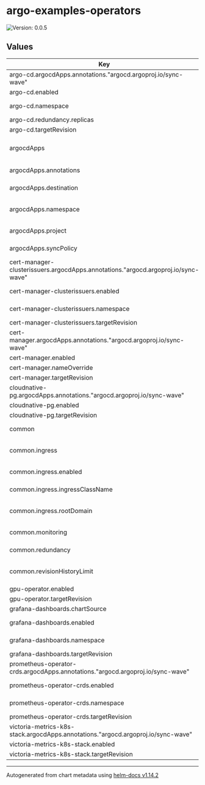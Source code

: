 # argo-examples-operators

![Version: 0.0.5](https://img.shields.io/badge/Version-0.0.5-informational?style=flat-square)

## Values

| Key | Type | Default | Description |
|-----|------|---------|-------------|
| argo-cd.argocdApps.annotations."argocd.argoproj.io/sync-wave" | string | `"1"` |  |
| argo-cd.enabled | bool | `true` | Enable/Takeover argocd |
| argo-cd.namespace | string | `"argocd"` | Override default target namespace |
| argo-cd.redundancy.replicas | int | `2` |  |
| argo-cd.targetRevision | string | `"7.7.14"` | Set chart version |
| argocdApps | object | `{"annotations":{"argocd.argoproj.io/sync-wave":"10"},"destination":{"server":"https://kubernetes.default.svc"},"namespace":"argocd","project":"default","syncPolicy":{"automated":{"prune":true,"selfHeal":true},"syncOptions":["CreateNamespace=true","ServerSideApply=true"]}}` | ArgoCD Application defaults for all applications |
| argocdApps.annotations | object | `{"argocd.argoproj.io/sync-wave":"10"}` | Set default annotations for the application. |
| argocdApps.destination | object | `{"server":"https://kubernetes.default.svc"}` | Set default argocd destination configuration |
| argocdApps.namespace | string | `"argocd"` | Set default namespace to put the ArgoCD App CRD into |
| argocdApps.project | string | `"default"` | Set default ArgoCD Project to designate |
| argocdApps.syncPolicy | object | `{"automated":{"prune":true,"selfHeal":true},"syncOptions":["CreateNamespace=true","ServerSideApply=true"]}` | Set default syncPolicy for all apps |
| cert-manager-clusterissuers.argocdApps.annotations."argocd.argoproj.io/sync-wave" | string | `"3"` |  |
| cert-manager-clusterissuers.enabled | bool | `true` | Install default cert-manager ClusterIssuers |
| cert-manager-clusterissuers.namespace | string | `"cert-manager"` | Override default target namespace |
| cert-manager-clusterissuers.targetRevision | string | `"0.0.1"` | Set chart version |
| cert-manager.argocdApps.annotations."argocd.argoproj.io/sync-wave" | string | `"2"` |  |
| cert-manager.enabled | bool | `true` | Enable cert-manager |
| cert-manager.nameOverride | string | `nil` | Override app name |
| cert-manager.targetRevision | string | `"v1.15.3"` | Set chart version |
| cloudnative-pg.argocdApps.annotations."argocd.argoproj.io/sync-wave" | string | `"4"` |  |
| cloudnative-pg.enabled | bool | `true` | Enable CNPG |
| cloudnative-pg.targetRevision | string | `"0.22.0"` | Set chart version |
| common | object | `{"ingress":{"enabled":false,"ingressClassName":"traefik","rootDomain":""},"monitoring":{"enabled":false},"redundancy":{"replicas":3},"revisionHistoryLimit":2}` | Set common settings to be used in all applications |
| common.ingress | object | `{"enabled":false,"ingressClassName":"traefik","rootDomain":""}` | Common defaults applied to ingresses in all applications |
| common.ingress.enabled | bool | `false` | Enable ingresses for all applications |
| common.ingress.ingressClassName | string | `"traefik"` | Set default ingressClassName |
| common.ingress.rootDomain | string | `""` | Set root domain to use for ingress rules of all applications |
| common.monitoring | object | `{"enabled":false}` | TODO Set/Enable podMonitor/serviceMonitor |
| common.redundancy | object | `{"replicas":3}` | Set default redundancy configurations |
| common.revisionHistoryLimit | int | `2` | Default revisionHistoryLimit where applicable |
| gpu-operator.enabled | bool | `true` | Load gpu-operator |
| gpu-operator.targetRevision | string | `"v24.6.1"` | Set chart version |
| grafana-dashboards.chartSource | string | `"git"` | Set chart source. git/helm |
| grafana-dashboards.enabled | bool | `true` | Load Prom CRDs for Victoria Metrics |
| grafana-dashboards.namespace | string | `"victoria-metrics-k8s-stack"` | Override default target namespace |
| grafana-dashboards.targetRevision | string | `"HEAD"` | Set chart version |
| prometheus-operator-crds.argocdApps.annotations."argocd.argoproj.io/sync-wave" | string | `"2"` |  |
| prometheus-operator-crds.enabled | bool | `true` | Load Prom CRDs for Victoria Metrics |
| prometheus-operator-crds.namespace | string | `"victoria-metrics-k8s-stack"` | Override default target namespace |
| prometheus-operator-crds.targetRevision | string | `"14.0.0"` | Set chart version |
| victoria-metrics-k8s-stack.argocdApps.annotations."argocd.argoproj.io/sync-wave" | string | `"3"` |  |
| victoria-metrics-k8s-stack.enabled | bool | `true` | Enable victoria-metrics |
| victoria-metrics-k8s-stack.targetRevision | string | `"0.25.14"` | Set chart version |

----------------------------------------------
Autogenerated from chart metadata using [helm-docs v1.14.2](https://github.com/norwoodj/helm-docs/releases/v1.14.2)
